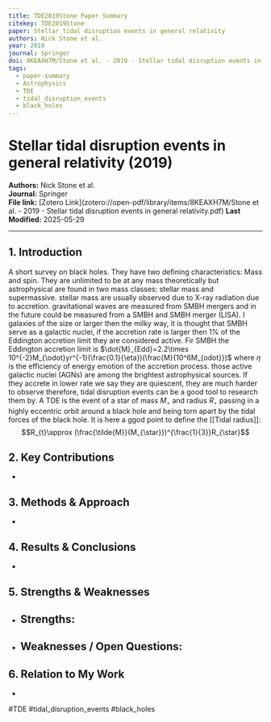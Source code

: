 ```yaml
---
title: TDE2019Stone Paper Summary
citekey: TDE2019Stone
paper: Stellar tidal disruption events in general relativity
authors: Nick Stone et al.
year: 2019
journal: Springer
doi: 8KEAXH7M/Stone et al. - 2019 - Stellar tidal disruption events in general relativity.pdf
tags:
  - paper-summary
  - Astrophysics
  - TDE
  - tidal_disruption_events
  - black_holes
---
```


# Stellar tidal disruption events in general relativity (2019)  
**Authors:** Nick Stone et al.  
**Journal:** Springer  
**File link:** [Zotero Link](zotero://open-pdf/library/items/8KEAXH7M/Stone et al. - 2019 - Stellar tidal disruption events in general relativity.pdf) 
**Last Modified:**  2025-05-29

---

## 1. Introduction
A short survey on black holes. They have two defining characteristics: Mass and spin. They are unlimited to be at any mass theoretically but astrophysical are found in two mass classes: stellar mass and supermassive. stellar mass are usually observed due to X-ray radiation due to accretion. gravitational waves are measured from SMBH mergers and in the future could be measured from a SMBH and SMBH merger (LISA).
I galaxies of the size or larger then the milky way, it is thought that SMBH serve as a galactic nuclei, if the accretion rate is larger then 1% of the Eddington accretion limit they are considered active.
Fir SMBH the Eddington accretion limit is $\dot{M}_{Edd}=2.2\times 10^{-2}M_{\odot}yr^{-1}(\frac{0.1}{\eta})(\frac{M}{10^6M_{odot}})$ 
where $\eta$ is the efficiency of energy emotion of the accretion process.
those active galactic nuclei (AGNs) are among the brightest astrophysical sources.
If they accrete in lower rate we say they are quiescent, they are much harder to observe therefore, tidal disruption events can be a good tool to research them by.
A TDE is the event of a star of mass $M_{\star}$ and radius $R_{\star}$  passing in a highly eccentric orbit around a black hole and being torn apart by the tidal forces of the black hole. It is here a ggod point to define the [[Tidal radius]]: 
$$R_{t}\approx  (\frac{\tilde{M}}{M_{\star}})^{\frac{1}{3}}R_{\star}$$



## 2. Key Contributions
- 

## 3. Methods & Approach
- 

## 4. Results & Conclusions
- 

## 5. Strengths & Weaknesses
- **Strengths:**  
  -  
- **Weaknesses / Open Questions:**  
  -  

## 6. Relation to My Work
- 
#TDE
#tidal_disruption_events
#black_holes